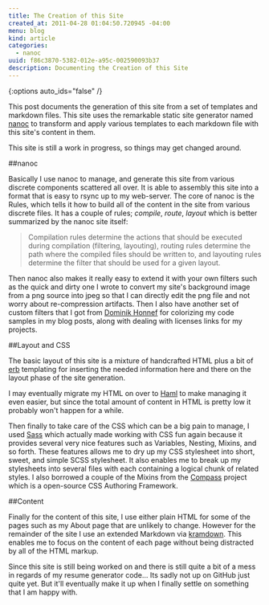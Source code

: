 ```yaml
---
title: The Creation of this Site
created_at: 2011-04-28 01:04:50.720945 -04:00
menu: blog
kind: article
categories:
  - nanoc
uuid: f86c3870-5382-012e-a95c-002590093b37
description: Documenting the Creation of this Site
---
```

{:options auto_ids="false" /}

This post documents the generation of this site from a set of templates and
markdown files.  This site uses the remarkable static site generator named
[nanoc](http://nanoc.stoneship.org/) to transform and apply various templates
to each markdown file with this site's content in them.

This site is still a work in progress, so things may get changed around.

##nanoc

Basically I use nanoc to manage, and generate this site from various discrete
components scattered all over. It is able to assembly this site into a format
that is easy to rsync up to my web-server. The core of nanoc is the Rules,
which tells it how to build all of the content in the site from various
discrete files. It has a couple of rules; *compile*, *route*, *layout* which is
better summarized by the nanoc site itself:

> Compilation rules determine the actions that should be executed during
> compilation (filtering, layouting), routing rules determine the path where
> the compiled files should be written to, and layouting rules determine the
> filter that should be used for a given layout.

Then nanoc also makes it really easy to extend it with your own filters such as
the quick and dirty one I wrote to convert my site's background image from a
png source into jpeg so that I can directly edit the png file and not worry
about re-compression artifacts. Then I also have another set of custom filters
that I got from [Dominik Honnef](http://dominik.honnef.co/) for colorizing my
code samples in my blog posts, along with dealing with licenses links for my
projects.

##Layout and CSS

The basic layout of this site is a mixture of handcrafted HTML plus a bit of
[erb](http://www.ruby-doc.org/stdlib/libdoc/erb/rdoc/) templating for inserting
the needed information here and there on the layout phase of the site
generation.

I may eventually migrate my HTML on over to [Haml](http://haml-lang.com/) to
make managing it even easier, but since the total amount of content in HTML is
pretty low it probably won't happen for a while.

Then finally to take care of the CSS which can be a big pain to manage, I used
[Sass](http://sass-lang.com/) which actually made working with CSS fun again
because it provides several very nice features such as Variables, Nesting,
Mixins, and so forth.  These features allows me to dry up my CSS stylesheet
into short, sweet, and simple SCSS stylesheet. It also enables me to break up
my stylesheets into several files with each containing a logical chunk of
related styles. I also borrowed a couple of the Mixins from the
[Compass](http://compass-style.org/) project which is a open-source CSS
Authoring Framework.

##Content

Finally for the content of this site, I use either plain HTML for some of the
pages such as my About page that are unlikely to change. However for the
remainder of the site I use an extended Markdown via
[kramdown](http://kramdown.rubyforge.org/). This enables me to focus on the
content of each page without being distracted by all of the HTML markup.

Since this site is still being worked on and there is still quite a bit of a
mess in regards of my resume generator code... Its sadly not up on GitHub just
quite yet. But it'll eventually make it up when I finally settle on something
that I am happy with.
